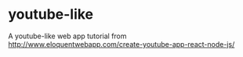 # youtube-like
A youtube-like web app tutorial from http://www.eloquentwebapp.com/create-youtube-app-react-node-js/
